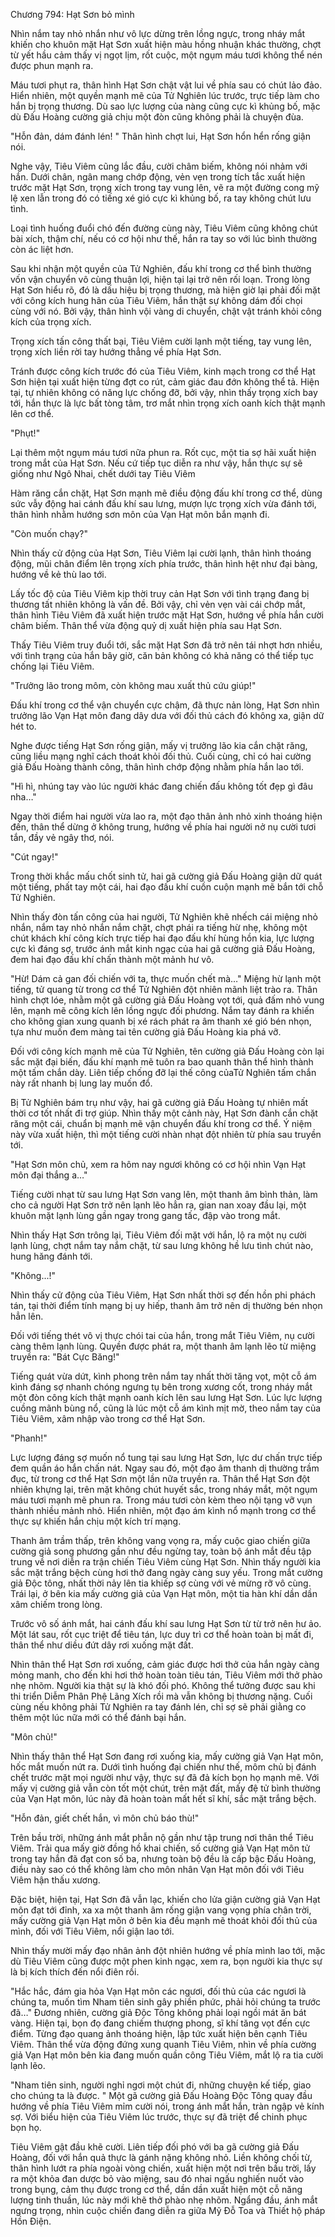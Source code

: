 




Chương 794: Hạt Sơn bỏ mình


Nhìn nắm tay nhỏ nhắn như vô lực dừng trên lồng ngực, trong nháy mắt khiến cho khuôn mặt Hạt Sơn xuất hiện màu hồng nhuận khác thường, chợt từ yết hầu cảm thấy vị ngọt lịm, rốt cuộc, một ngụm máu tươi không thể nén được phun mạnh ra.

Máu tươi phụt ra, thân hình Hạt Sơn chật vật lui về phía sau có chút lảo đảo. Hiển nhiên, một quyền mạnh mẽ của Tử Nghiên lúc trước, trực tiếp làm cho hắn bị trọng thương. Dù sao lực lượng của nàng cũng cực kì khủng bố, mặc dù Đấu Hoàng cường giả chịu một đòn cũng không phải là chuyện đùa.

"Hỗn đản, dám đánh lén! " Thân hình chợt lui, Hạt Sơn hổn hển rống giận nói.

Nghe vậy, Tiêu Viêm cũng lắc đầu, cười châm biếm, không nói nhảm với hắn. Dưới chân, ngân mang chớp động, vẻn vẹn trong tích tắc xuất hiện trước mặt Hạt Sơn, trọng xích trong tay vung lên, vẽ ra một đường cong mỹ lệ xen lẫn trong đó có tiếng xé gió cực kì khủng bố, ra tay không chút lưu tình.

Loại tình huống đuổi chó đến đường cùng này, Tiêu Viêm cũng không chút bài xích, thậm chí, nếu có cơ hội như thế, hắn ra tay so với lúc bình thường còn ác liệt hơn.

Sau khi nhận một quyền của Tử Nghiên, đấu khí trong cơ thể bình thường vốn vận chuyển vô cùng thuận lợi, hiện tại lại trở nên rối loạn. Trong lòng Hạt Sơn hiểu rõ, đó là dấu hiệu bị trọng thương, mà hiện giờ lại phải đối mặt với công kích hung hãn của Tiêu Viêm, hắn thật sự không dám đối chọi cùng với nó. Bởi vậy, thân hình vội vàng di chuyển, chật vật tránh khỏi công kích của trọng xích.

Trọng xích tấn công thất bại, Tiêu Viêm cười lạnh một tiếng, tay vung lên, trọng xích liền rời tay hướng thẳng về phía Hạt Sơn.

Tránh được công kích trước đó của Tiêu Viêm, kinh mạch trong cơ thể Hạt Sơn hiện tại xuất hiện từng đợt co rút, cảm giác đau đớn không thể tả. Hiện tại, tự nhiên không có năng lực chống đỡ, bởi vậy, nhìn thấy trọng xích bay tới, hắn thực là lực bất tòng tâm, trơ mắt nhìn trọng xích oanh kích thật mạnh lên cơ thể.

"Phụt!"

Lại thêm một ngụm máu tươi nữa phun ra. Rốt cục, một tia sợ hãi xuất hiện trong mắt của Hạt Sơn. Nếu cứ tiếp tục diễn ra như vậy, hắn thực sự sẽ giống như Ngô Nhai, chết dưới tay Tiêu Viêm

Hàm răng cắn chặt, Hạt Sơn mạnh mẽ điều động đấu khí trong cơ thể, dùng sức vẫy động hai cánh đấu khí sau lưng, mượn lực trọng xích vừa đánh tới, thân hình nhằm hướng sơn môn của Vạn Hạt môn bắn mạnh đi.

"Còn muốn chạy?"

Nhìn thấy cử động của Hạt Sơn, Tiêu Viêm lại cười lạnh, thân hình thoáng động, mũi chân điểm lên trọng xích phía trước, thân hình hệt như đại bàng, hướng về kẻ thù lao tới.

Lấy tốc độ của Tiêu Viêm kịp thời truy cản Hạt Sơn với tình trạng đang bị thương tất nhiên không là vấn đề. Bởi vậy, chỉ vẻn vẹn vài cái chớp mắt, thân hình Tiêu Viêm đã xuất hiện trước mặt Hạt Sơn, hướng về phía hắn cười châm biếm. Thân thể vừa động quỷ dị xuất hiện phía sau Hạt Sơn.

Thấy Tiêu Viêm truy đuổi tới, sắc mặt Hạt Sơn đã trở nên tái nhợt hơn nhiều, với tình trạng của hắn bây giờ, căn bản không có khả năng có thể tiếp tục chống lại Tiêu Viêm.

"Trưởng lão trong môm, còn không mau xuất thủ cứu giúp!"

Đấu khí trong cơ thể vận chuyển cực chậm, đã thực nản lòng, Hạt Sơn nhìn trưởng lão Vạn Hạt môn đang dây dưa với đối thủ cách đó không xa, giận dữ hét to.

Nghe được tiếng Hạt Sơn rống giận, mấy vị trưởng lão kia cắn chặt răng, cũng liều mạng nghĩ cách thoát khỏi đối thủ. Cuối cùng, chỉ có hai cường giả Đấu Hoàng thành công, thân hình chớp động nhằm phía hắn lao tới.

"Hì hì, nhúng tay vào lúc người khác đang chiến đấu không tốt đẹp gì đâu nha…"

Ngay thời điểm hai người vừa lao ra, một đạo thân ảnh nhỏ xinh thoáng hiện đến, thân thể dừng ở không trung, hướng về phía hai người nở nụ cười tươi tắn, đầy vẻ ngây thơ, nói.

"Cút ngay!"

Trong thời khắc mấu chốt sinh tử, hai gã cường giả Đấu Hoàng giận dữ quát một tiếng, phất tay một cái, hai đạo đấu khí cuồn cuộn mạnh mẽ bắn tới chỗ Tử Nghiên.

Nhìn thấy đòn tấn công của hai người, Tử Nghiên khẽ nhếch cái miệng nhỏ nhắn, nắm tay nhỏ nhắn nắm chặt, chợt phái ra tiếng hừ nhẹ, không một chút khách khí công kích trực tiếp hai đạo đấu khí hùng hồn kia, lực lượng cực kì đáng sợ, trước ánh mắt kinh ngạc của hai gã cường giả Đấu Hoàng, đem hai đạo đấu khí chấn thành một mảnh hư vô.

"Hừ! Dám cả gan đối chiến với ta, thực muốn chết mà…" Miệng hừ lạnh một tiếng, tử quang từ trong cơ thể Tử Nghiên đột nhiên mãnh liệt trào ra. Thân hình chợt lóe, nhằm một gã cường giả Đấu Hoàng vọt tới, quả đấm nhỏ vung lên, mạnh mẽ công kích lên lồng ngực đối phương. Nắm tay đánh ra khiến cho không gian xung quanh bị xé rách phát ra âm thanh xé gió bén nhọn, tựa như muốn đem màng tai tên cường giả Đấu Hoàng kia phá vỡ.

Đối với công kích mạnh mẽ của Tử Nghiên, tên cường giả Đấu Hoàng còn lại sắc mặt đại biến, đấu khí mạnh mẽ tuôn ra bao quanh thân thể hình thành một tấm chắn dày. Liên tiếp chống đỡ lại thế công củaTử Nghiên tấm chắn này rất nhanh bị lung lay muốn đổ.

Bị Tử Nghiên bám trụ như vậy, hai gã cường giả Đấu Hoàng tự nhiên mất thời cơ tốt nhất đi trợ giúp. Nhìn thấy một cảnh này, Hạt Sơn đành cắn chặt răng một cái, chuẩn bị mạnh mẽ vận chuyển đấu khí trong cơ thể. Ý niệm này vừa xuất hiện, thì một tiếng cười nhàn nhạt đột nhiên từ phía sau truyền tới.

"Hạt Sơn môn chủ, xem ra hôm nay ngươi không có cơ hội nhìn Vạn Hạt môn đại thắng a…"

Tiếng cười nhạt từ sau lưng Hạt Sơn vang lên, một thanh âm bình thản, làm cho cả người Hạt Sơn trở nên lạnh lẽo hẳn ra, gian nan xoay đầu lại, một khuôn mặt lạnh lùng gần ngay trong gang tấc, đập vào trong mắt.

Nhìn thấy Hạt Sơn trông lại, Tiêu Viêm đối mặt với hắn, lộ ra một nụ cười lạnh lùng, chợt nắm tay nắm chặt, từ sau lưng không hề lưu tình chút nào, hung hăng đánh tới.

"Không...!"

Nhìn thấy cử động của Tiêu Viêm, Hạt Sơn nhất thời sợ đến hồn phi phách tán, tại thời điểm tính mạng bị uy hiếp, thanh âm trở nên dị thường bén nhọn hẳn lên.

Đối với tiếng thét vô vị thực chói tai của hắn, trong mắt Tiêu Viêm, nụ cười càng thêm lạnh lùng. Quyền được phát ra, một thanh âm lạnh lẽo từ miệng truyền ra: "Bát Cực Băng!"

Tiếng quát vừa dứt, kình phong trên nắm tay nhất thời tăng vọt, một cỗ ám kình đáng sợ nhanh chóng ngưng tụ bên trong xương cốt, trong nháy mắt một đòn công kích thật mạnh oanh kích lên sau lưng Hạt Sơn. Lúc lực lượng cuồng mãnh bùng nổ, cũng là lúc một cỗ ám kình mịt mờ, theo nắm tay của Tiêu Viêm, xâm nhập vào trong cơ thể Hạt Sơn.

"Phanh!"

Lực lượng đáng sợ muốn nổ tung tại sau lưng Hạt Sơn, lực dư chấn trực tiếp đem quần áo hắn chấn nát. Ngay sau đó, một đạo âm thanh dị thường trầm đục, từ trong cơ thể Hạt Sơn một lần nữa truyền ra. Thân thể Hạt Sơn đột nhiên khựng lại, trên mặt không chút huyết sắc, trong nháy mắt, một ngụm máu tươi mạnh mẽ phun ra. Trong máu tươi còn kèm theo nội tạng vỡ vụn thành nhiều mảnh nhỏ. Hiển nhiên, một đạo ám kình nổ mạnh trong cơ thể thực sự khiến hắn chịu một kích trí mạng.

Thanh âm trầm thấp, trên không vang vọng ra, mấy cuộc giao chiến giữa cường giả song phương gần như đều ngừng tay, toàn bộ ánh mắt đều tập trung về nơi diễn ra trận chiến Tiêu Viêm cùng Hạt Sơn. Nhìn thấy người kia sắc mặt trắng bệch cùng hơi thở đang ngày càng suy yếu. Trong mắt cường giả Độc tông, nhất thời nảy lên tia khiếp sợ cùng với vẻ mừng rỡ vô cùng. Trái lại, ở bên kia mấy cường giả của Vạn Hạt môn, một tia hàn khí dần dần xâm chiếm trong lòng.

Trước vô số ánh mắt, hai cánh đấu khí sau lưng Hạt Sơn từ từ trở nên hư ảo. Một lát sau, rốt cục triệt để tiêu tán, lực duy trì cơ thể hoàn toàn bị mất đi, thân thể như diều đứt dây rơi xuống mặt đất.

Nhìn thân thể Hạt Sơn rơi xuống, cảm giác được hơi thở của hắn ngày càng mỏng manh, cho đến khi hơi thở hoàn toàn tiêu tán, Tiêu Viêm mới thở phào nhẹ nhõm. Người kia thật sự là khó đối phó. Không thể tưởng được sau khi thi triển Diễm Phân Phệ Lãng Xích rồi mà vẫn không bị thương nặng. Cuối cùng nếu không phải Tử Nghiên ra tay đánh lén, chỉ sợ sẽ phải giằng co thêm một lúc nữa mới có thể đánh bại hắn.

"Môn chủ!"

Nhìn thấy thân thể Hạt Sơn đang rơi xuống kia, mấy cường giả Vạn Hạt môn, hốc mắt muốn nứt ra. Dưới tình huống đại chiến như thế, môm chủ bị đánh chết trước mặt mọi người như vậy, thực sự đã đả kích bọn họ mạnh mẽ. Với mấy vị cường giả vẫn còn tốt một chút, trên mặt đất, mấy đệ tử bình thường của Vạn Hạt môn, lúc này đã hoàn toàn mất hết sĩ khí, sắc mặt trắng bệch.

"Hỗn đản, giết chết hắn, vì môn chủ báo thù!"

Trên bầu trời, những ánh mắt phẫn nộ gần như tập trung nơi thân thể Tiêu Viêm. Trải qua mấy giờ đồng hồ khai chiến, số cường giả Vạn Hạt môn tử trong tay hắn đã đạt con số ba, nhưng toàn bộ đều là cấp bậc Đấu Hoàng, điều này sao có thể không làm cho môn nhân Vạn Hạt môn đối với Tiêu Viêm hận thấu xương.

Đặc biệt, hiện tại, Hạt Sơn đã vẫn lạc, khiến cho lửa giận cường giả Vạn Hạt môn đạt tới đỉnh, xa xa một thanh âm rống giận vang vọng phía chân trời, mấy cường giả Vạn Hạt môn ở bên kia đều mạnh mẽ thoát khỏi đối thủ của mình, đối với Tiêu Viêm, nổi giận lao tới.

Nhìn thấy mười mấy đạo nhân ảnh đột nhiên hướng về phía mình lao tới, mặc dù Tiêu Viêm cũng được một phen kinh ngạc, xem ra, bọn người kia thực sự là bị kích thích đến nổi điên rồi.

"Hắc hắc, đám gia hỏa Vạn Hạt môn các ngươi, đối thủ của các ngươi là chúng ta, muốn tìm Nham tiên sinh gây phiền phức, phải hỏi chúng ta trước đã…" Đương nhiên, cường giả Độc Tông không phải loại ngồi mát ăn bát vàng. Hiện tại, bọn đọ đang chiếm thượng phong, sĩ khí tăng vọt đến cực điểm. Từng đạo quang ảnh thoáng hiện, lập tức xuất hiện bên cạnh Tiêu Viêm. Thân thể vừa động đứng xung quanh Tiêu Viêm, nhìn về phía cường giả Vạn Hạt môn bên kia đang muốn quần công Tiêu Viêm, mắt lộ ra tia cười lạnh lẽo.

"Nham tiên sinh, người nghỉ ngơi một chút đi, những chuyện kế tiếp, giao cho chúng ta là được. " Một gã cường giả Đấu Hoàng Độc Tông quay đầu hướng về phía Tiêu Viêm mỉm cười nói, trong ánh mắt hắn, tràn ngập vẻ kính sợ. Với biểu hiện của Tiêu Viêm lúc trước, thực sự đã triệt để chinh phục bọn họ.

Tiêu Viêm gật đầu khẽ cười. Liên tiếp đối phó với ba gã cường giả Đấu Hoàng, đối với hắn quả thực là gánh nặng không nhỏ. Liền không chối từ, thân hình lướt ra phía ngoài vòng chiến, xuất hiện một nơi trên bầu trời, lấy ra một khỏa đan dược bỏ vào miệng, sau đó nhai ngấu nghiến nuốt vào trong bụng, cảm thụ được trong cơ thể, dần dần xuất hiện một cỗ năng lượng tinh thuần, lúc này mới khẽ thở phào nhẹ nhõm. Ngẩng đầu, ánh mắt ngưng trọng, nhìn cuộc chiến đang diễn ra giữa Mỹ Đỗ Toa và Thiết hộ pháp Hồn Điện.





